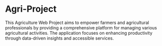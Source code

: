 # Agri-Project
This Agriculture Web Project aims to empower farmers and agricultural professionals by providing a comprehensive platform for managing various agricultural activities. The application focuses on enhancing productivity through data-driven insights and accessible services.
